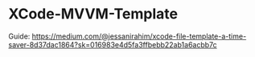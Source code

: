 # XCode-MVVM-Template

Guide:
https://medium.com/@jessanirahim/xcode-file-template-a-time-saver-8d37dac1864?sk=016983e4d5fa3ffbebb22ab1a6acbb7c
